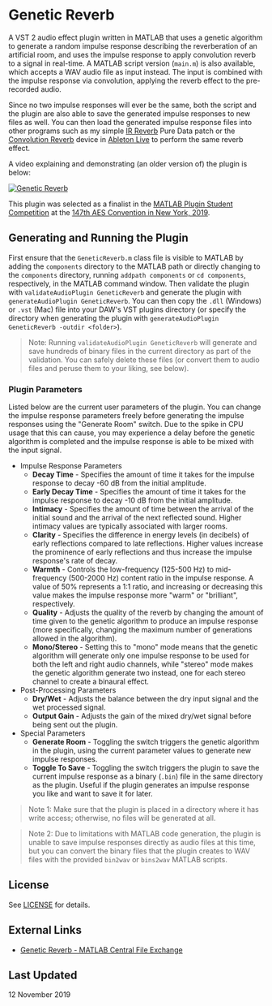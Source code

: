 # Genetic Reverb

A VST 2 audio effect plugin written in MATLAB that uses a genetic algorithm to generate a random impulse response describing the reverberation of an artificial room, and uses the impulse response to apply convolution reverb to a signal in real-time. A MATLAB script version (`main.m`) is also available, which accepts a WAV audio file as input instead. The input is combined with the impulse response via convolution, applying the reverb effect to the pre-recorded audio.

Since no two impulse responses will ever be the same, both the script and the plugin are also able to save the generated impulse responses to new files as well. You can then load the generated impulse response files into other programs such as my simple [IR Reverb](https://github.com/edward-ly/reverb-pd) Pure Data patch or the [Convolution Reverb](https://www.ableton.com/en/packs/convolution-reverb/) device in [Ableton Live](https://www.ableton.com/en/) to perform the same reverb effect.

A video explaining and demonstrating (an older version of) the plugin is below:

[![Genetic Reverb](http://img.youtube.com/vi/Ef1d6nr7TqE/0.jpg)](http://www.youtube.com/watch?v=Ef1d6nr7TqE "Genetic Reverb")

This plugin was selected as a finalist in the [MATLAB Plugin Student Competition](http://www.aes.org/students/awards/mpsc/) at the [147th AES Convention in New York, 2019](http://www.aes.org/events/147/).

## Generating and Running the Plugin

First ensure that the `GeneticReverb.m` class file is visible to MATLAB by adding the `components` directory to the MATLAB path or directly changing to the `components` directory, running `addpath components` or `cd components`, respectively, in the MATLAB command window. Then validate the plugin with `validateAudioPlugin GeneticReverb` and generate the plugin with `generateAudioPlugin GeneticReverb`. You can then copy the `.dll` (Windows) or `.vst` (Mac) file into your DAW's VST plugins directory (or specify the directory when generating the plugin with `generateAudioPlugin GeneticReverb -outdir <folder>`).

> Note: Running `validateAudioPlugin GeneticReverb` will generate and save hundreds of binary files in the current directory as part of the validation. You can safely delete these files (or convert them to audio files and peruse them to your liking, see below).

### Plugin Parameters

Listed below are the current user parameters of the plugin. You can change the impulse response parameters freely before generating the impulse responses using the "Generate Room" switch. Due to the spike in CPU usage that this can cause, you may experience a delay before the genetic algorithm is completed and the impulse response is able to be mixed with the input signal.

- Impulse Response Parameters
  - **Decay Time** - Specifies the amount of time it takes for the impulse response to decay -60 dB from the initial amplitude.
  - **Early Decay Time** - Specifies the amount of time it takes for the impulse response to decay -10 dB from the initial amplitude.
  - **Intimacy** - Specifies the amount of time between the arrival of the initial sound and the arrival of the next reflected sound. Higher intimacy values are typically associated with larger rooms.
  - **Clarity** - Specifies the difference in energy levels (in decibels) of early reflections compared to late reflections. Higher values increase the prominence of early reflections and thus increase the impulse response's rate of decay.
  - **Warmth** - Controls the low-frequency (125-500 Hz) to mid-frequency (500-2000 Hz) content ratio in the impulse response. A value of 50% represents a 1:1 ratio, and increasing or decreasing this value makes the impulse response more "warm" or "brilliant", respectively.
  - **Quality** - Adjusts the quality of the reverb by changing the amount of time given to the genetic algorithm to produce an impulse response (more specifically, changing the maximum number of generations allowed in the algorithm).
  - **Mono/Stereo** - Setting this to "mono" mode means that the genetic algorithm will generate only one impulse response to be used for both the left and right audio channels, while "stereo" mode makes the genetic algorithm generate two instead, one for each stereo channel to create a binaural effect.
- Post-Processing Parameters
  - **Dry/Wet** - Adjusts the balance between the dry input signal and the wet processed signal.
  - **Output Gain** - Adjusts the gain of the mixed dry/wet signal before being sent out the plugin.
- Special Parameters
  - **Generate Room** - Toggling the switch triggers the genetic algorithm in the plugin, using the current parameter values to generate new impulse responses.
  - **Toggle To Save** - Toggling the switch triggers the plugin to save the current impulse response as a binary (`.bin`) file in the same directory as the plugin. Useful if the plugin generates an impulse response you like and want to save it for later.

> Note 1: Make sure that the plugin is placed in a directory where it has write access; otherwise, no files will be generated at all.

> Note 2: Due to limitations with MATLAB code generation, the plugin is unable to save impulse responses directly as audio files at this time, but you can convert the binary files that the plugin creates to WAV files with the provided `bin2wav` or `bins2wav` MATLAB scripts.

## License

See [LICENSE](./LICENSE) for details.

## External Links

- [Genetic Reverb - MATLAB Central File Exchange](https://www.mathworks.com/matlabcentral/fileexchange/72437-genetic-reverb)

## Last Updated

12 November 2019

